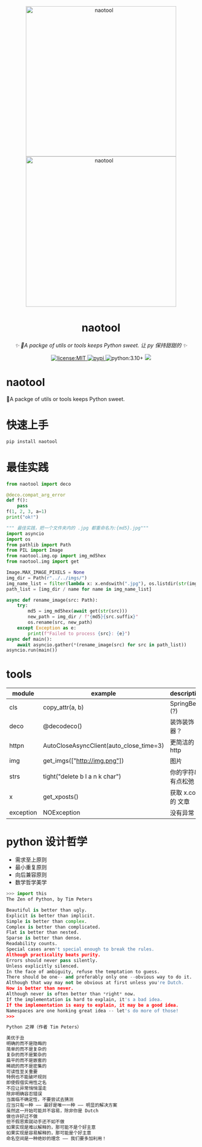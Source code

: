 <div align="center">
  <a href="https://github.com/tomorinao-www">
    <img src="./imgs/logo-circle.svg" 
      height="400px" width="400px"
      alt="naotool" >
  </a>
  <br>
  <a href="https://github.com/tomorinao-www">
    <img src="./imgs/logo-square.svg" 
      height="" width="400px"
      alt="naotool" >
  </a>
  <br>

</div>

<div align="center">

# naotool

_✨ 🍬A packge of utils or tools keeps Python sweet. 让 py 保持甜甜的 ✨_

<a href="https://github.com/tomorinao-www/naotool/blob/main/LICENSE">
  <img src="https://img.shields.io/github/license/tomorinao-www/naotool.svg" alt="license:MIT">
</a>
<a href="https://pypi.python.org/pypi/naotool">
  <img src="https://img.shields.io/pypi/v/naotool.svg" alt="pypi">
</a>
<a hred="https://www.python.org/">
  <img src="https://img.shields.io/badge/python-3.10+-blue.svg" alt="python:3.10+">
</a>
<a href="https://github.com/tomorinao-www/naotool">
  <img src="https://img.shields.io/github/stars/tomorinao-www/naotool.svg?style=social">
</a>
 
</div>

# naotool

🍬A packge of utils or tools keeps Python sweet.

# 快速上手

```sh
pip install naotool
```

# 最佳实践

```python
from naotool import deco

@deco.compat_arg_error
def f():
    pass
f(1, 2, 3, a=1)
print("ok!")
```

```python
""" 最佳实践，把一个文件夹内的 .jpg 都重命名为:{md5}.jpg"""
import asyncio
import os
from pathlib import Path
from PIL import Image
from naotool.img.op import img_md5hex
from naotool.img import get

Image.MAX_IMAGE_PIXELS = None
img_dir = Path(r"../../imgs/")
img_name_list = filter(lambda x: x.endswith(".jpg"), os.listdir(str(img_dir)))
path_list = [img_dir / name for name in img_name_list]

async def rename_image(src: Path):
    try:
        md5 = img_md5hex(await get(str(src)))
        new_path = img_dir / f"{md5}{src.suffix}"
        os.rename(src, new_path)
    except Exception as e:
        print(f"Failed to process {src}: {e}")
async def main():
    await asyncio.gather(*(rename_image(src) for src in path_list))
asyncio.run(main())
```

# tools

| module    | example                                 | description        |
| --------- | --------------------------------------- | ------------------ |
| cls       | copy_attr(a, b)                         | SpringBean (?)     |
| deco      | @decodeco()                             | 装饰装饰器？       |
| httpn     | AutoCloseAsyncClient(auto_close_time=3) | 更简洁的 http      |
| img       | get_imgs(["http://img.png"])            | 图片               |
| strs      | tight("delete b l a n k char")          | 你的字符串有点松弛 |
| x         | get_xposts()                            | 获取 x.com 的 文章 |
| exception | NOException                             | 没有异常           |

# python 设计哲学

- 需求至上原则
- 最小重复原则
- 向后兼容原则
- 数学哲学美学

```py
>>> import this
The Zen of Python, by Tim Peters

Beautiful is better than ugly.
Explicit is better than implicit.
Simple is better than complex.
Complex is better than complicated.
Flat is better than nested.
Sparse is better than dense.
Readability counts.
Special cases aren't special enough to break the rules.
Although practicality beats purity.
Errors should never pass silently.
Unless explicitly silenced.
In the face of ambiguity, refuse the temptation to guess.
There should be one-- and preferably only one --obvious way to do it.
Although that way may not be obvious at first unless you're Dutch.
Now is better than never.
Although never is often better than *right* now.
If the implementation is hard to explain, it's a bad idea.
If the implementation is easy to explain, it may be a good idea.
Namespaces are one honking great idea -- let's do more of those!
>>>
```

```txt
Python 之禅（作者 Tim Peters）

美优于丑
明确的而不是隐晦的
简单的而不是复杂的
复杂的而不是繁杂的
扁平的而不是嵌套的
稀疏的而不是密集的
可读性至关重要
特例也不能破坏规则
即使假借实用性之名
不应让异常悄悄溜走
除非明确容忍错误
当面临不确定性，不要尝试去猜测
应当只有一种 —— 最好是唯一一种 —— 明显的解决方案
虽然这一开始可能并不容易，除非你是 Dutch
做也许好过不做
但不假思索就动手还不如不做
如果实现是难以解释的，那可能不是个好主意
如果实现是容易解释的，那可能是个好主意
命名空间是一种绝妙的理念 —— 我们要多加利用！
```
